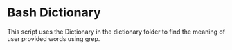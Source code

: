 # Bash Dictionary
This script uses the Dictionary in the dictionary folder to find the meaning of user provided words using grep.